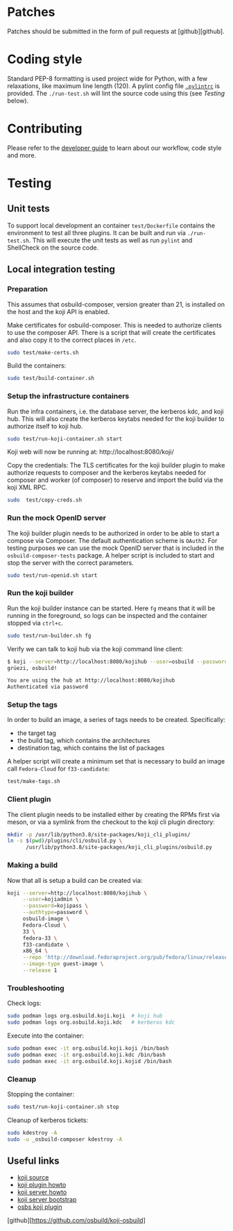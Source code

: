 # Patches

Patches should be submitted in the form of pull requests at
[github][github].

# Coding style

Standard PEP-8 formatting is used project wide for Python, with a few
relaxations, like maximum line length (120). A pylint config file
[`.pylintrc`](.pylintrc) is provided. The `./run-test.sh` will lint
the source code using this (see *Testing* below).

# Contributing

Please refer to the [developer guide](https://www.osbuild.org/guides/developer-guide/developer-guide.html) to learn about our workflow, code style and more.

# Testing

## Unit tests

To support local development an container `test/Dockerfile` contains
the environment to test all three plugins. It can be built and run
via `./run-test.sh`. This will execute the unit tests as well as
run `pylint` and ShellCheck on the source code.

## Local integration testing

### Preparation

This assumes that osbuild-composer, version greater than 21, is
installed on the host and the koji API is enabled.

Make certificates for osbuild-composer. This is needed to authorize
clients to use the composer API. There is a script that will create
the certificates and also copy it to the correct places in `/etc`.

```sh
sudo test/make-certs.sh
```

Build the containers:

```sh
sudo test/build-container.sh
```

### Setup the infrastructure containers

Run the infra containers, i.e. the database server, the kerberos kdc,
and koji hub. This will also create the kerberos keytabs needed for
the koji builder to authorize itself to koji hub.

```sh
sudo test/run-koji-container.sh start
```

Koji web will now be running at: http://localhost:8080/koji/


Copy the credentials: The TLS certificates for the koji builder plugin
to make authorize requests to composer and the kerberos keytabs
needed for composer and worker (of composer) to reserve and import the
build via the koji XML RPC.

```sh
sudo  test/copy-creds.sh
```

### Run the mock OpenID server

The koji builder plugin needs to be authorized in order to be able
to start a compose via Composer. The default authentication scheme
is `OAuth2`. For testing purposes we can use the mock OpenID server
that is included in the `osbuild-composer-tests` package. A helper
script is included to start and stop the server with the correct
parameters.

```sh
sudo test/run-openid.sh start
```

### Run the koji builder

Run the koji builder instance can be started. Here `fg` means that
it will be running in the foreground, so logs can be inspected and
the container stopped via `ctrl+c`.

```sh
sudo test/run-builder.sh fg
```

Verify we can talk to koji hub via the koji command line client:

```sh
$ koji --server=http://localhost:8080/kojihub --user=osbuild --password=osbuildpass --authtype=password hello
grüezi, osbuild!

You are using the hub at http://localhost:8080/kojihub
Authenticated via password
```

### Setup the tags

In order to build an image, a series of tags needs to be created.
Specifically:

 * the target tag
 * the build tag, which contains the architectures
 * destination tag, which contains the list of packages

A helper script will create a minimum set that is necessary to build
an image call `Fedora-Cloud` for `f33-candidate`:

```sh
test/make-tags.sh
```

### Client plugin

The client plugin needs to be installed either by creating the RPMs
first via meson, or via a symlink from the checkout to the koji cli
plugin directory:

```sh
mkdir -p /usr/lib/python3.8/site-packages/koji_cli_plugins/
ln -s $(pwd)/plugins/cli/osbuild.py \
	  /usr/lib/python3.8/site-packages/koji_cli_plugins/osbuild.py
```

### Making a build

Now that all is setup a build can be created via:

```sh
koji --server=http://localhost:8080/kojihub \
     --user=kojiadmin \
	 --password=kojipass \
	 --authtype=password \
	 osbuild-image \
	 Fedora-Cloud \
	 33 \
	 fedora-33 \
	 f33-candidate \
	 x86_64 \
	 --repo 'http://download.fedoraproject.org/pub/fedora/linux/releases/33/Everything/$arch/os/' \
	 --image-type guest-image \
	 --release 1
```

### Troubleshooting

Check logs:

```sh
sudo podman logs org.osbuild.koji.koji  # koji hub
sudo podman logs org.osbuild.koji.kdc   # kerberos kdc
```

Execute into the container:

```sh
sudo podman exec -it org.osbuild.koji.koji /bin/bash
sudo podman exec -it org.osbuild.koji.kdc /bin/bash
sudo podman exec -it org.osbuild.koji.kojid /bin/bash
```

### Cleanup

Stopping the container:

```sh
sudo test/run-koji-container.sh stop
```

Cleanup of kerberos tickets:
```sh
sudo kdestroy -A
sudo -u _osbuild-composer kdestroy -A
```

## Useful links

- [koji source](https://pagure.io/koji/tree/master)
- [koji plugin howto](https://docs.pagure.org/koji/writing_a_plugin/)
- [koji server howto](https://docs.pagure.org/koji/server_howto/)
- [koji server bootstrap](https://docs.pagure.org/koji/server_bootstrap/)
- [osbs koji plugin](https://github.com/containerbuildsystem/koji-containerbuild/)

[github][https://github.com/osbuild/koji-osbuild]
